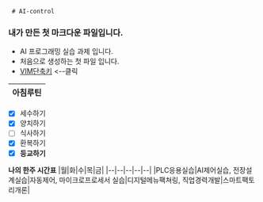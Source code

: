      # AI-control

### 내가 만든 첫 마크다운 파일입니다.

* AI 프로그래밍 실습 과제 입니다.
* 처음으로 생성하는 첫 파일 입니다.
* [VIM단축키](https://phoenixnap.com/kb/wp-content/uploads/2021/11/vim-commands-cheat-sheet-by-pnap.pdf) <--클릭

|아침루틴|
|--|
-  [x] 세수하기
-  [x] 양치하기
-  [ ] 식사하기
-  [x] 환복하기
-  [x] **등교하기**

**나의 한주 시간표**
 |월|화|수|목|금|
 |--|--|--|--|--|
 |PLC응용실습|AI제어실습, 전장설계실습|자동제어, 마이크로프로세서 실습|디지털메뉴팩쳐링, 직업경력개발|스마트팩토리개론|

